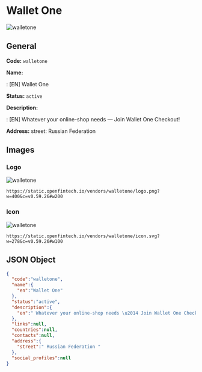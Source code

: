 
# Wallet One 
![walletone](https://static.openfintech.io/vendors/walletone/logo.png?w=400&c=v0.59.26#w200)  

## General 
 
**Code:** `walletone` 
 
**Name:** 
 
:	[EN] Wallet One 
 
**Status:** `active` 
 
**Description:** 
 
: [EN]  Whatever your online-shop needs — Join Wallet One Checkout!  
 
**Address:** 
street:  Russian Federation  

## Images 

### Logo 
 
![walletone](https://static.openfintech.io/vendors/walletone/logo.png?w=400&c=v0.59.26#w200)  

```
https://static.openfintech.io/vendors/walletone/logo.png?w=400&c=v0.59.26#w200
```  

### Icon 
 
![walletone](https://static.openfintech.io/vendors/walletone/icon.svg?w=278&c=v0.59.26#w100)  

```
https://static.openfintech.io/vendors/walletone/icon.svg?w=278&c=v0.59.26#w100
```  

## JSON Object 

```json
{
  "code":"walletone",
  "name":{
    "en":"Wallet One"
  },
  "status":"active",
  "description":{
    "en":" Whatever your online-shop needs \u2014 Join Wallet One Checkout! "
  },
  "links":null,
  "countries":null,
  "contacts":null,
  "address":{
    "street":" Russian Federation "
  },
  "social_profiles":null
}
```  
